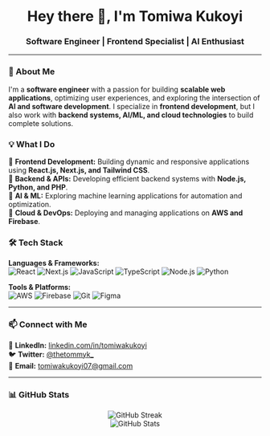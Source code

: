<h1 align="center">Hey there 👋, I'm Tomiwa Kukoyi</h1>
<h3 align="center">Software Engineer | Frontend Specialist | AI Enthusiast</h3>

---

### 🚀 About Me  
I'm a **software engineer** with a passion for building **scalable web applications**, optimizing user experiences, and exploring the intersection of **AI and software development**. I specialize in **frontend development**, but I also work with **backend systems, AI/ML, and cloud technologies** to build complete solutions.  

### 💡 What I Do  
🔹 **Frontend Development:** Building dynamic and responsive applications using **React.js, Next.js, and Tailwind CSS**.  
🔹 **Backend & APIs:** Developing efficient backend systems with **Node.js, Python, and PHP**.  
🔹 **AI & ML:** Exploring machine learning applications for automation and optimization.  
🔹 **Cloud & DevOps:** Deploying and managing applications on **AWS and Firebase**.  

### 🛠️ Tech Stack  
**Languages & Frameworks:**  
![React](https://img.shields.io/badge/React-20232A?style=for-the-badge&logo=react&logoColor=61DAFB)
![Next.js](https://img.shields.io/badge/Next.js-000000?style=for-the-badge&logo=nextdotjs&logoColor=white)
![JavaScript](https://img.shields.io/badge/JavaScript-F7DF1E?style=for-the-badge&logo=javascript&logoColor=black)
![TypeScript](https://img.shields.io/badge/TypeScript-3178C6?style=for-the-badge&logo=typescript&logoColor=white)
![Node.js](https://img.shields.io/badge/Node.js-43853D?style=for-the-badge&logo=node.js&logoColor=white)
![Python](https://img.shields.io/badge/Python-3776AB?style=for-the-badge&logo=python&logoColor=white)  

**Tools & Platforms:**  
![AWS](https://img.shields.io/badge/AWS-232F3E?style=for-the-badge&logo=amazonaws&logoColor=white)
![Firebase](https://img.shields.io/badge/Firebase-FFCA28?style=for-the-badge&logo=firebase&logoColor=black)
![Git](https://img.shields.io/badge/Git-F05032?style=for-the-badge&logo=git&logoColor=white)
![Figma](https://img.shields.io/badge/Figma-F24E1E?style=for-the-badge&logo=figma&logoColor=white)  

---

### 📫 Connect with Me  
🔗 **LinkedIn:** [linkedin.com/in/tomiwakukoyi](https://linkedin.com/in/tomiwakukoyi)  
🐦 **Twitter:** [@thetommyk_](https://twitter.com/thetommyk_)  
📧 **Email:** tomiwakukoyi07@gmail.com  

---

### 📊 GitHub Stats  
<p align="center">
  <img src="https://github-readme-streak-stats.herokuapp.com/?user=tomiwakukoyi&theme=dark" alt="GitHub Streak" />
  <br/>
  <img src="https://github-readme-stats.vercel.app/api?username=tomiwakukoyi&show_icons=true&theme=dark" alt="GitHub Stats" />
</p>
